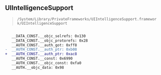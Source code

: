 ## UIIntelligenceSupport

> `/System/Library/PrivateFrameworks/UIIntelligenceSupport.framework/UIIntelligenceSupport`

```diff

   __DATA_CONST.__objc_selrefs: 0x130
   __DATA_CONST.__objc_protorefs: 0x28
   __AUTH_CONST.__auth_got: 0xff8
-  __AUTH_CONST.__auth_ptr: 0xb08
+  __AUTH_CONST.__auth_ptr: 0xac8
   __AUTH_CONST.__const: 0x6990
   __AUTH_CONST.__objc_const: 0xfa0
   __AUTH.__objc_data: 0x98

```
